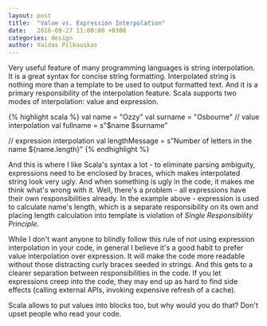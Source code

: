 ```yaml
---
layout: post
title:  "Value vs. Expression Interpolation"
date:   2016-09-27 11:00:00 +0300
categories: design
author: Vaidas Pilkauskas
---
```

Very useful feature of many programming languages is string interpolation. 
It is a great syntax for concise string formatting. Interpolated string is
nothing more than a template to be used to output formatted text. And it is a
primary responsibility of the interpolation feature. Scala supports two modes 
of interpolation: value and expression. 
  
{% highlight scala %}
val name = "Ozzy"
val surname = "Osbourne"
// value interpolation
val fullname = s"$name $surname"
  
// expression interpolation
val lengthMessage = s"Number of letters in the name ${name.length}"
{% endhighlight %}

And this is where I like Scala's syntax a lot - 
to eliminate parsing ambiguity, expressions need to be enclosed by braces, which
makes interpolated string look very ugly. 
And when something is ugly in the code, it makes me think what's wrong with 
it. Well, there's a problem - all expressions have their own responsibilities 
already. In the example above - expression is used to calculate name's
length, which is a separate responsibility on its own and placing length 
calculation into template is violation of *Single Responsibility Principle*.

While I don't want anyone to blindly follow this rule of not using expression 
interpolation in your code, in general I believe it's a good habit to prefer value 
interpolation over expression. It will make the code more readable without 
those distracting curly braces seeded in strings. And this gets to a clearer 
separation between responsibilities in the code.
If you let expressions creep into the code, they may end up as hard to find 
side effects (calling external APIs, invoking expensive refresh of a cache).

Scala allows to put values into blocks too, but why would you 
do that? Don't upset people who read your code.

